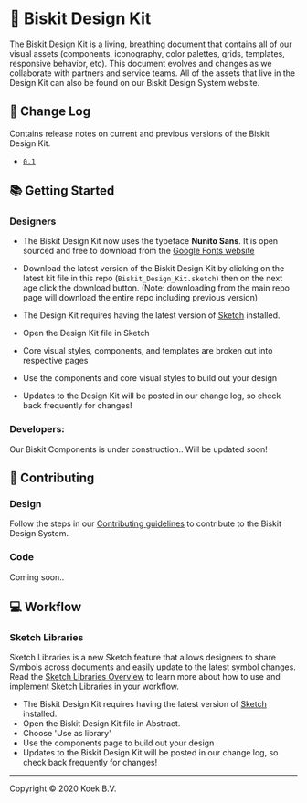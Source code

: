 # 🍪 Biskit Design Kit

The Biskit Design Kit is a living, breathing document that contains all of our visual assets (components, iconography, color palettes, grids, templates, responsive behavior, etc). This document evolves and changes as we collaborate with partners and service teams. All of the assets that live in the Design Kit can also be found on our Biskit Design System website.


## 📝 Change Log
Contains release notes on current and previous versions of the Biskit Design Kit. 
* [`0.1`](https://ruud.koek.link/biskit/docs/#/whats-new)


## 📚 Getting Started

### Designers

* The Biskit Design Kit now uses the typeface **Nunito Sans**. It is open sourced and free to download from the [Google Fonts website](https://fonts.google.com/specimen/Nunito+Sans) 
* Download the latest version of the Biskit Design Kit by clicking on the latest kit file in this repo (`Biskit_Design_Kit.sketch`) then on the next age click the download button. (Note: downloading from the main repo page will download the entire repo including previous version)

* The Design Kit requires having the latest version of <a href="https://www.sketchapp.com/">Sketch</a> installed.
* Open the Design Kit file in Sketch
* Core visual styles, components, and templates are broken out into respective pages
* Use the components and core visual styles to build out your design
* Updates to the Design Kit will be posted in our change log, so check back frequently for changes!

### Developers: 
Our Biskit Components is under construction.. Will be updated soon!

## 🌟 Contributing

### Design
Follow the steps in our [Contributing guidelines](https://ruud.koek.link/biskit/docs/#/contribute) to contribute to the Biskit Design System.

### Code
Coming soon..

## 💻 Workflow

### Sketch Libraries
Sketch Libraries is a new Sketch feature that allows designers to share Symbols across documents and easily update to the latest symbol changes. Read the [Sketch Libraries Overview](https://ruud.koek.link/biskit/docs/#/sketch-libraries) to learn more about how to use and implement Sketch Libraries in your workflow.

* The Biskit Design Kit requires having the latest version of <a href="https://www.sketchapp.com/">Sketch</a> installed.
* Open the Biskit Design Kit file in Abstract.
* Choose 'Use as library'
* Use the components page to build out your design
* Updates to the Biskit Design Kit will be posted in our change log, so check back frequently for changes!

---
Copyright © 2020 Koek B.V.
